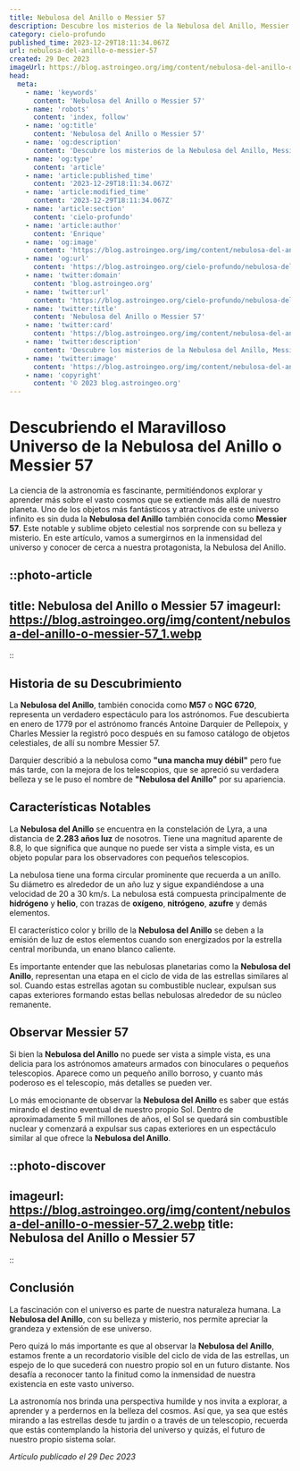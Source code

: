 ```yaml
---
title: Nebulosa del Anillo o Messier 57
description: Descubre los misterios de la Nebulosa del Anillo, Messier 57. Aprende sobre su formación, ubicación y características en nuestra fascinante guía de astronomía.
category: cielo-profundo
published_time: 2023-12-29T18:11:34.067Z
url: nebulosa-del-anillo-o-messier-57
created: 29 Dec 2023
imageUrl: https://blog.astroingeo.org/img/content/nebulosa-del-anillo-o-messier-57_3.webp
head:
  meta:
    - name: 'keywords'
      content: 'Nebulosa del Anillo o Messier 57'
    - name: 'robots'
      content: 'index, follow'
    - name: 'og:title'
      content: 'Nebulosa del Anillo o Messier 57'
    - name: 'og:description'
      content: 'Descubre los misterios de la Nebulosa del Anillo, Messier 57. Aprende sobre su formación, ubicación y características en nuestra fascinante guía de astronomía.'
    - name: 'og:type'
      content: 'article'
    - name: 'article:published_time'
      content: '2023-12-29T18:11:34.067Z'
    - name: 'article:modified_time'
      content: '2023-12-29T18:11:34.067Z'
    - name: 'article:section'
      content: 'cielo-profundo'
    - name: 'article:author'
      content: 'Enrique'
    - name: 'og:image'
      content: 'https://blog.astroingeo.org/img/content/nebulosa-del-anillo-o-messier-57_3.webp'
    - name: 'og:url'
      content: 'https://blog.astroingeo.org/cielo-profundo/nebulosa-del-anillo-o-messier-57'
    - name: 'twitter:domain'
      content: 'blog.astroingeo.org'
    - name: 'twitter:url'
      content: 'https://blog.astroingeo.org/cielo-profundo/nebulosa-del-anillo-o-messier-57'
    - name: 'twitter:title'
      content: 'Nebulosa del Anillo o Messier 57'
    - name: 'twitter:card'
      content: 'https://blog.astroingeo.org/img/content/nebulosa-del-anillo-o-messier-57_3.webp'
    - name: 'twitter:description'
      content: 'Descubre los misterios de la Nebulosa del Anillo, Messier 57. Aprende sobre su formación, ubicación y características en nuestra fascinante guía de astronomía.'
    - name: 'twitter:image'
      content: 'https://blog.astroingeo.org/img/content/nebulosa-del-anillo-o-messier-57_3.webp'
    - name: 'copyright'
      content: '© 2023 blog.astroingeo.org'
---
```

# Descubriendo el Maravilloso Universo de la Nebulosa del Anillo o Messier 57

La ciencia de la astronomía es fascinante, permitiéndonos explorar y aprender más sobre el vasto cosmos que se extiende más allá de nuestro planeta. Uno de los objetos más fantásticos y atractivos de este universo infinito es sin duda la **Nebulosa del Anillo** también conocida como **Messier 57**. Este notable y sublime objeto celestial nos sorprende con su belleza y misterio. En este artículo, vamos a sumergirnos en la inmensidad del universo y conocer de cerca a nuestra protagonista, la Nebulosa del Anillo.

::photo-article
---
title: Nebulosa del Anillo o Messier 57
imageurl: https://blog.astroingeo.org/img/content/nebulosa-del-anillo-o-messier-57_1.webp
---
::

## Historia de su Descubrimiento

La **Nebulosa del Anillo**, también conocida como **M57** o **NGC 6720**, representa un verdadero espectáculo para los astrónomos. Fue descubierta en enero de 1779 por el astrónomo francés Antoine Darquier de Pellepoix, y Charles Messier la registró poco después en su famoso catálogo de objetos celestiales, de allí su nombre Messier 57.

Darquier describió a la nebulosa como **"una mancha muy débil"** pero fue más tarde, con la mejora de los telescopios, que se apreció su verdadera belleza y se le puso el nombre de **"Nebulosa del Anillo"** por su apariencia.

## Características Notables
La **Nebulosa del Anillo** se encuentra en la constelación de Lyra, a una distancia de **2.283 años luz** de nosotros. Tiene una magnitud aparente de 8.8, lo que significa que aunque no puede ser vista a simple vista, es un objeto popular para los observadores con pequeños telescopios.

La nebulosa tiene una forma circular prominente que recuerda a un anillo. Su diámetro es alrededor de un año luz y sigue expandiéndose a una velocidad de 20 a 30 km/s. La nebulosa está compuesta principalmente de **hidrógeno** y **helio**, con trazas de **oxígeno**, **nitrógeno**, **azufre** y demás elementos.

El característico color y brillo de la **Nebulosa del Anillo** se deben a la emisión de luz de estos elementos cuando son energizados por la estrella central moribunda, un enano blanco caliente.

Es importante entender que las nebulosas planetarias como la **Nebulosa del Anillo**, representan una etapa en el ciclo de vida de las estrellas similares al sol. Cuando estas estrellas agotan su combustible nuclear, expulsan sus capas exteriores formando estas bellas nebulosas alrededor de su núcleo remanente.

## Observar Messier 57

Si bien la **Nebulosa del Anillo** no puede ser vista a simple vista, es una delicia para los astrónomos amateurs armados con binoculares o pequeños telescopios. Aparece como un pequeño anillo borroso, y cuanto más poderoso es el telescopio, más detalles se pueden ver.

Lo más emocionante de observar la **Nebulosa del Anillo** es saber que estás mirando el destino eventual de nuestro propio Sol. Dentro de aproximadamente 5 mil millones de años, el Sol se quedará sin combustible nuclear y comenzará a expulsar sus capas exteriores en un espectáculo similar al que ofrece la **Nebulosa del Anillo**.


::photo-discover
---
imageurl: https://blog.astroingeo.org/img/content/nebulosa-del-anillo-o-messier-57_2.webp
title: Nebulosa del Anillo o Messier 57
---
::

## Conclusión

La fascinación con el universo es parte de nuestra naturaleza humana. La **Nebulosa del Anillo**, con su belleza y misterio, nos permite apreciar la grandeza y extensión de ese universo.

Pero quizá lo más importante es que al observar la **Nebulosa del Anillo**, estamos frente a un recordatorio visible del ciclo de vida de las estrellas, un espejo de lo que sucederá con nuestro propio sol en un futuro distante. Nos desafía a reconocer tanto la finitud como la inmensidad de nuestra existencia en este vasto universo.

La astronomía nos brinda una perspectiva humilde y nos invita a explorar, a aprender y a perdernos en la belleza del cosmos. Así que, ya sea que estés mirando a las estrellas desde tu jardín o a través de un telescopio, recuerda que estás contemplando la historia del universo y quizás, el futuro de nuestro propio sistema solar.

_Artículo publicado el 29 Dec 2023_